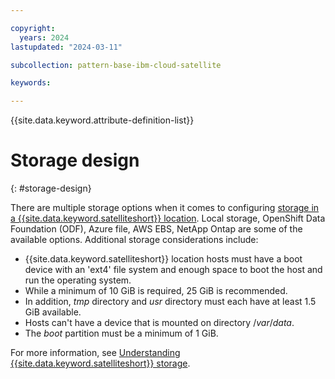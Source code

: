 ```yaml
---

copyright:
  years: 2024
lastupdated: "2024-03-11"

subcollection: pattern-base-ibm-cloud-satellite

keywords:

---
```


{{site.data.keyword.attribute-definition-list}}

# Storage design
{: #storage-design}

<!-- text for storage design considerations goes here -->

There are multiple storage options when it comes to configuring [storage in a {{site.data.keyword.satelliteshort}} location](/docs/satellite?topic=satellite-reqs-host-storage). Local storage, OpenShift Data Foundation (ODF), Azure file, AWS EBS, NetApp Ontap are some of the available options. Additional storage considerations include:

- {{site.data.keyword.satelliteshort}} location hosts must have a boot device with an 'ext4' file system and enough space to boot the host and run the operating system.
- While a minimum of 10 GiB is required, 25 GiB is recommended.
- In addition, *tmp* directory and *usr* directory must each have at least 1.5 GiB available.
- Hosts can't have a device that is mounted on directory /*var*/*data*.
- The *boot* partition must be a minimum of 1 GiB.

For more information, see [Understanding {{site.data.keyword.satelliteshort}} storage](/docs/satellite?topic=satellite-storage-template-ov).

